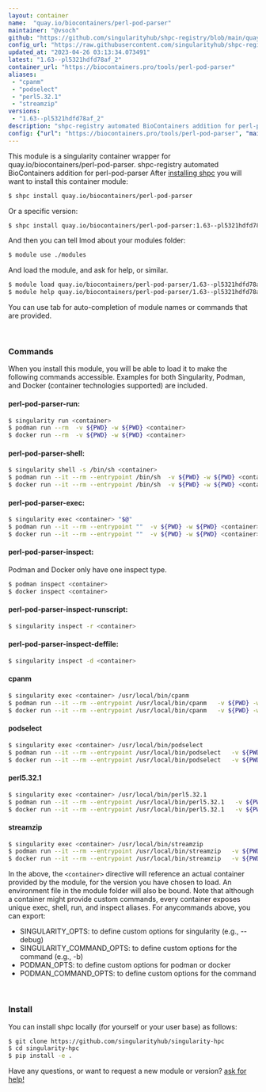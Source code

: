 ```yaml
---
layout: container
name:  "quay.io/biocontainers/perl-pod-parser"
maintainer: "@vsoch"
github: "https://github.com/singularityhub/shpc-registry/blob/main/quay.io/biocontainers/perl-pod-parser/container.yaml"
config_url: "https://raw.githubusercontent.com/singularityhub/shpc-registry/main/quay.io/biocontainers/perl-pod-parser/container.yaml"
updated_at: "2023-04-26 03:13:34.073491"
latest: "1.63--pl5321hdfd78af_2"
container_url: "https://biocontainers.pro/tools/perl-pod-parser"
aliases:
 - "cpanm"
 - "podselect"
 - "perl5.32.1"
 - "streamzip"
versions:
 - "1.63--pl5321hdfd78af_2"
description: "shpc-registry automated BioContainers addition for perl-pod-parser"
config: {"url": "https://biocontainers.pro/tools/perl-pod-parser", "maintainer": "@vsoch", "description": "shpc-registry automated BioContainers addition for perl-pod-parser", "latest": {"1.63--pl5321hdfd78af_2": "sha256:502409bec85a8db345b999f5b7a23de5fb1b792c70a6d4941c503b200a8becb0"}, "tags": {"1.63--pl5321hdfd78af_2": "sha256:502409bec85a8db345b999f5b7a23de5fb1b792c70a6d4941c503b200a8becb0"}, "docker": "quay.io/biocontainers/perl-pod-parser", "aliases": {"cpanm": "/usr/local/bin/cpanm", "podselect": "/usr/local/bin/podselect", "perl5.32.1": "/usr/local/bin/perl5.32.1", "streamzip": "/usr/local/bin/streamzip"}}
---
```


This module is a singularity container wrapper for quay.io/biocontainers/perl-pod-parser.
shpc-registry automated BioContainers addition for perl-pod-parser
After [installing shpc](#install) you will want to install this container module:


```bash
$ shpc install quay.io/biocontainers/perl-pod-parser
```

Or a specific version:

```bash
$ shpc install quay.io/biocontainers/perl-pod-parser:1.63--pl5321hdfd78af_2
```

And then you can tell lmod about your modules folder:

```bash
$ module use ./modules
```

And load the module, and ask for help, or similar.

```bash
$ module load quay.io/biocontainers/perl-pod-parser/1.63--pl5321hdfd78af_2
$ module help quay.io/biocontainers/perl-pod-parser/1.63--pl5321hdfd78af_2
```

You can use tab for auto-completion of module names or commands that are provided.

<br>

### Commands

When you install this module, you will be able to load it to make the following commands accessible.
Examples for both Singularity, Podman, and Docker (container technologies supported) are included.

#### perl-pod-parser-run:

```bash
$ singularity run <container>
$ podman run --rm  -v ${PWD} -w ${PWD} <container>
$ docker run --rm  -v ${PWD} -w ${PWD} <container>
```

#### perl-pod-parser-shell:

```bash
$ singularity shell -s /bin/sh <container>
$ podman run --it --rm --entrypoint /bin/sh  -v ${PWD} -w ${PWD} <container>
$ docker run --it --rm --entrypoint /bin/sh  -v ${PWD} -w ${PWD} <container>
```

#### perl-pod-parser-exec:

```bash
$ singularity exec <container> "$@"
$ podman run --it --rm --entrypoint ""  -v ${PWD} -w ${PWD} <container> "$@"
$ docker run --it --rm --entrypoint ""  -v ${PWD} -w ${PWD} <container> "$@"
```

#### perl-pod-parser-inspect:

Podman and Docker only have one inspect type.

```bash
$ podman inspect <container>
$ docker inspect <container>
```

#### perl-pod-parser-inspect-runscript:

```bash
$ singularity inspect -r <container>
```

#### perl-pod-parser-inspect-deffile:

```bash
$ singularity inspect -d <container>
```


#### cpanm

```bash
$ singularity exec <container> /usr/local/bin/cpanm
$ podman run --it --rm --entrypoint /usr/local/bin/cpanm   -v ${PWD} -w ${PWD} <container> -c " $@"
$ docker run --it --rm --entrypoint /usr/local/bin/cpanm   -v ${PWD} -w ${PWD} <container> -c " $@"
```


#### podselect

```bash
$ singularity exec <container> /usr/local/bin/podselect
$ podman run --it --rm --entrypoint /usr/local/bin/podselect   -v ${PWD} -w ${PWD} <container> -c " $@"
$ docker run --it --rm --entrypoint /usr/local/bin/podselect   -v ${PWD} -w ${PWD} <container> -c " $@"
```


#### perl5.32.1

```bash
$ singularity exec <container> /usr/local/bin/perl5.32.1
$ podman run --it --rm --entrypoint /usr/local/bin/perl5.32.1   -v ${PWD} -w ${PWD} <container> -c " $@"
$ docker run --it --rm --entrypoint /usr/local/bin/perl5.32.1   -v ${PWD} -w ${PWD} <container> -c " $@"
```


#### streamzip

```bash
$ singularity exec <container> /usr/local/bin/streamzip
$ podman run --it --rm --entrypoint /usr/local/bin/streamzip   -v ${PWD} -w ${PWD} <container> -c " $@"
$ docker run --it --rm --entrypoint /usr/local/bin/streamzip   -v ${PWD} -w ${PWD} <container> -c " $@"
```



In the above, the `<container>` directive will reference an actual container provided
by the module, for the version you have chosen to load. An environment file in the
module folder will also be bound. Note that although a container
might provide custom commands, every container exposes unique exec, shell, run, and
inspect aliases. For anycommands above, you can export:

 - SINGULARITY_OPTS: to define custom options for singularity (e.g., --debug)
 - SINGULARITY_COMMAND_OPTS: to define custom options for the command (e.g., -b)
 - PODMAN_OPTS: to define custom options for podman or docker
 - PODMAN_COMMAND_OPTS: to define custom options for the command

<br>

### Install

You can install shpc locally (for yourself or your user base) as follows:

```bash
$ git clone https://github.com/singularityhub/singularity-hpc
$ cd singularity-hpc
$ pip install -e .
```

Have any questions, or want to request a new module or version? [ask for help!](https://github.com/singularityhub/singularity-hpc/issues)